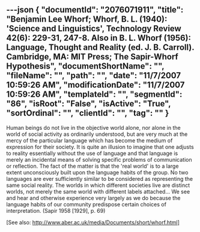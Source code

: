 ---json
{
  "documentId": "2076071911",
  "title": "Benjamin Lee Whorf; Whorf, B. L. (1940): 'Science and Linguistics', Technology Review 42(6): 229-31, 247-8. Also in B. L. Whorf (1956): Language, Thought and Reality (ed. J. B. Carroll). Cambridge, MA: MIT Press; The Sapir-Whorf Hypothesis",
  "documentShortName": "",
  "fileName": "",
  "path": "",
  "date": "11/7/2007 10:59:26 AM",
  "modificationDate": "11/7/2007 10:59:26 AM",
  "templateId": "",
  "segmentId": "86",
  "isRoot": "False",
  "isActive": "True",
  "sortOrdinal": "",
  "clientId": "",
  "tag": ""
}
---

Human beings do not live in the objective world alone, nor alone in the world of social activity as ordinarily understood, but are very much at the mercy of the particular language which has become the medium of expression for their society. It is quite an illusion to imagine that one adjusts to reality essentially without the use of language and that language is merely an incidental means of solving specific problems of communication or reflection. The fact of the matter is that the 'real world' is to a large extent unconsciously built upon the language habits of the group. No two languages are ever sufficiently similar to be considered as representing the same social reality. The worlds in which different societies live are distinct worlds, not merely the same world with different labels attached... We see and hear and otherwise experience very largely as we do because the language habits of our community predispose certain choices of interpretation. (Sapir 1958 [1929], p. 69)

[See also: http://www.aber.ac.uk/media/Documents/short/whorf.html]
